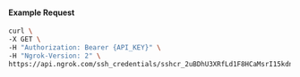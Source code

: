 <!-- Code generated for API Clients. DO NOT EDIT. -->

#### Example Request

```bash
curl \
-X GET \
-H "Authorization: Bearer {API_KEY}" \
-H "Ngrok-Version: 2" \
https://api.ngrok.com/ssh_credentials/sshcr_2uBDhU3XRfLd1F8HCaMsrI15kdn
```
